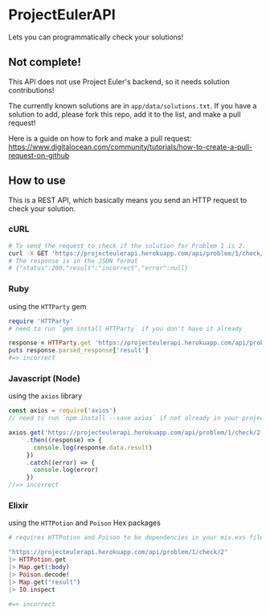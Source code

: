# ProjectEulerAPI
Lets you can programmatically check your solutions!

## Not complete!
This API does not use Project Euler's backend, so it needs solution contributions!

The currently known solutions are in ```app/data/solutions.txt```. If you have a solution to add,
please fork this repo, add it to the list, and make a pull request!

Here is a guide on how to fork and make a pull request: https://www.digitalocean.com/community/tutorials/how-to-create-a-pull-request-on-github

## How to use
This is a REST API, which basically means you send an HTTP request to check your solution.

### cURL
```bash
# To send the request to check if the solution for Problem 1 is 2.
curl -X GET 'https://projecteulerapi.herokuapp.com/api/problem/1/check/2'
# The response is in the JSON format
# {"status":200,"result":"incorrect","error":null}
```

### Ruby
using the ```HTTParty``` gem
```ruby
require 'HTTParty'
# need to run `gem install HTTParty` if you don't have it already

response = HTTParty.get 'https://projecteulerapi.herokuapp.com/api/problem/1/check/2'
puts response.parsed_response['result']
#=> incorrect
```

### Javascript (Node)
using the ```axios``` library
```javascript
const axios = require('axios')
// need to run `npm install --save axios` if not already in your project

axios.get('https://projecteulerapi.herokuapp.com/api/problem/1/check/2')
     .then((response) => {
       console.log(response.data.result)
     })
     .catch((error) => {
       console.log(error)
     })
//=> incorrect
```

### Elixir
using the ```HTTPotion``` and ```Poison``` Hex packages
```elixir
# requires HTTPotion and Poison to be dependencies in your mix.exs file

"https://projecteulerapi.herokuapp.com/api/problem/1/check/2"
|> HTTPotion.get
|> Map.get(:body)
|> Poison.decode!
|> Map.get("result")
|> IO.inspect

#=> incorrect
```
